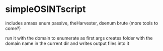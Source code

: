 # simpleOSINTscript
includes amass enum passive, theHarvester, dsenum brute
(more tools to come?)

run it with the domain to enumerate as first args
creates folder with the domain name in the current dir and writes output files into it
